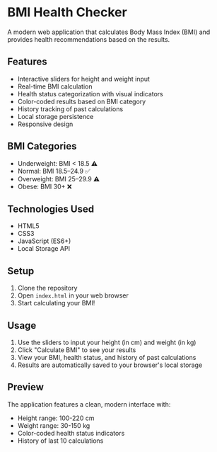 # BMI Health Checker

A modern web application that calculates Body Mass Index (BMI) and provides health recommendations based on the results.

## Features

- Interactive sliders for height and weight input
- Real-time BMI calculation
- Health status categorization with visual indicators
- Color-coded results based on BMI category
- History tracking of past calculations
- Local storage persistence
- Responsive design

## BMI Categories

- Underweight: BMI < 18.5 ⚠️
- Normal: BMI 18.5–24.9 ✅
- Overweight: BMI 25–29.9 ⚠️
- Obese: BMI 30+ ❌

## Technologies Used

- HTML5
- CSS3
- JavaScript (ES6+)
- Local Storage API

## Setup

1. Clone the repository
2. Open `index.html` in your web browser
3. Start calculating your BMI!

## Usage

1. Use the sliders to input your height (in cm) and weight (in kg)
2. Click "Calculate BMI" to see your results
3. View your BMI, health status, and history of past calculations
4. Results are automatically saved to your browser's local storage

## Preview

The application features a clean, modern interface with:
- Height range: 100-220 cm
- Weight range: 30-150 kg
- Color-coded health status indicators
- History of last 10 calculations 